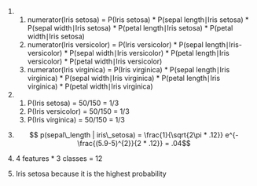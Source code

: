 1. 
	1. numerator(Iris setosa) = 
	    P(Iris setosa) * P(sepal length∣Iris setosa) * P(sepal width∣Iris setosa) * P(petal length∣Iris setosa) * P(petal width∣Iris setosa)
	2. numerator(Iris versicolor) =
	    P(Iris versicolor) * P(sepal length∣Iris-versicolor) * P(sepal width∣Iris versicolor) * P(petal length∣Iris versicolor) * P(petal width∣Iris versicolor)
	3. numerator(Iris virginica) =
	    P(Iris virginica) * P(sepal length∣Iris virginica) * P(sepal width∣Iris virginica) * P(petal length∣Iris virginica) * P(petal width∣Iris virginica)
2. 
	1. P(Iris setosa) = 50/150 = 1/3
	2. P(Iris versicolor) = 50/150 = 1/3
	3. P(Iris virginica) = 50/150 = 1/3
3. $$ p(sepal\_length | iris\_setosa) = \frac{1}{\sqrt{2\pi * .12}} e^{-\frac{(5.9-5)^{2}}{2 * .12}} = .04$$
	
4. 4 features * 3 classes = 12
5. Iris setosa because it is the highest probability 
